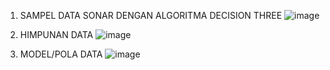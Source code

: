 1. SAMPEL DATA SONAR DENGAN ALGORITMA DECISION THREE
![image](https://user-images.githubusercontent.com/115450488/197740390-a5aa1ba8-149c-458d-be8a-84fd6ce243ab.png)

2. HIMPUNAN DATA
![image](https://user-images.githubusercontent.com/115450488/197741714-50a9a8f3-c04c-49c5-b035-7f8674e33fa5.png)

3. MODEL/POLA DATA
![image](https://user-images.githubusercontent.com/115450488/197742035-1d3eb36c-2d9e-4c2b-908a-6095eb366b51.png)
